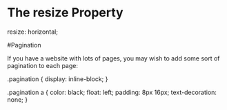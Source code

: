 # The resize Property

resize: horizontal;

#Pagination

If you have a website with lots of pages, you may wish to add some sort of pagination to each page:

.pagination {
    display: inline-block;
}

.pagination a {
    color: black;
    float: left;
    padding: 8px 16px;
    text-decoration: none;
}
